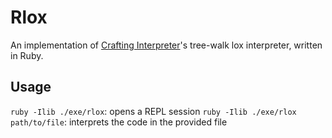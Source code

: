 # Rlox

An implementation of [Crafting Interpreter](https://craftinginterpreters.com/)'s tree-walk lox interpreter, written in Ruby.

## Usage
`ruby -Ilib ./exe/rlox`: opens a REPL session
`ruby -Ilib ./exe/rlox path/to/file`: interprets the code in the provided file


